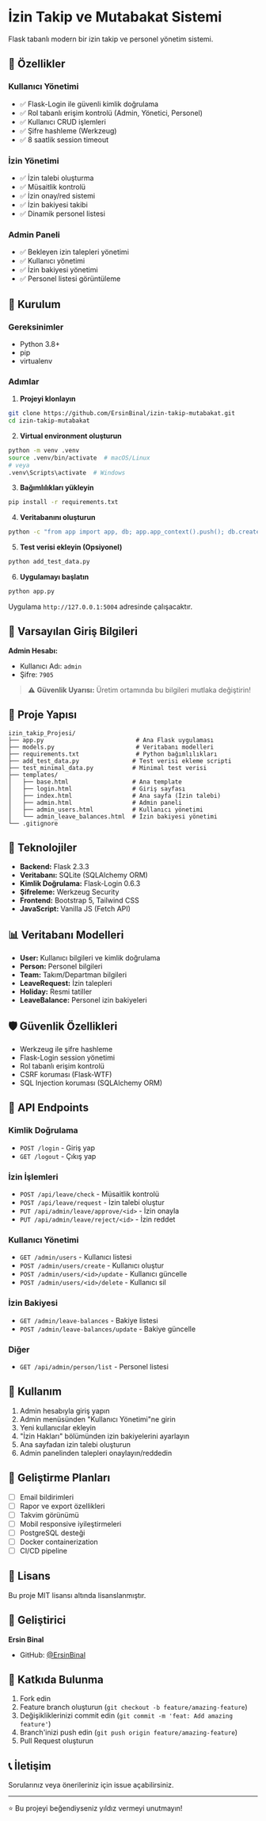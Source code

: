# İzin Takip ve Mutabakat Sistemi

Flask tabanlı modern bir izin takip ve personel yönetim sistemi.

## 🌟 Özellikler

### Kullanıcı Yönetimi
- ✅ Flask-Login ile güvenli kimlik doğrulama
- ✅ Rol tabanlı erişim kontrolü (Admin, Yönetici, Personel)
- ✅ Kullanıcı CRUD işlemleri
- ✅ Şifre hashleme (Werkzeug)
- ✅ 8 saatlik session timeout

### İzin Yönetimi
- ✅ İzin talebi oluşturma
- ✅ Müsaitlik kontrolü
- ✅ İzin onay/red sistemi
- ✅ İzin bakiyesi takibi
- ✅ Dinamik personel listesi

### Admin Paneli
- ✅ Bekleyen izin talepleri yönetimi
- ✅ Kullanıcı yönetimi
- ✅ İzin bakiyesi yönetimi
- ✅ Personel listesi görüntüleme

## 🚀 Kurulum

### Gereksinimler
- Python 3.8+
- pip
- virtualenv

### Adımlar

1. **Projeyi klonlayın**
```bash
git clone https://github.com/ErsinBinal/izin-takip-mutabakat.git
cd izin-takip-mutabakat
```

2. **Virtual environment oluşturun**
```bash
python -m venv .venv
source .venv/bin/activate  # macOS/Linux
# veya
.venv\Scripts\activate  # Windows
```

3. **Bağımlılıkları yükleyin**
```bash
pip install -r requirements.txt
```

4. **Veritabanını oluşturun**
```bash
python -c "from app import app, db; app.app_context().push(); db.create_all()"
```

5. **Test verisi ekleyin (Opsiyonel)**
```bash
python add_test_data.py
```

6. **Uygulamayı başlatın**
```bash
python app.py
```

Uygulama `http://127.0.0.1:5004` adresinde çalışacaktır.

## 🔐 Varsayılan Giriş Bilgileri

**Admin Hesabı:**
- Kullanıcı Adı: `admin`
- Şifre: `7905`

> ⚠️ **Güvenlik Uyarısı:** Üretim ortamında bu bilgileri mutlaka değiştirin!

## 📁 Proje Yapısı

```
izin_takip_Projesi/
├── app.py                          # Ana Flask uygulaması
├── models.py                       # Veritabanı modelleri
├── requirements.txt                # Python bağımlılıkları
├── add_test_data.py               # Test verisi ekleme scripti
├── test_minimal_data.py           # Minimal test verisi
├── templates/
│   ├── base.html                  # Ana template
│   ├── login.html                 # Giriş sayfası
│   ├── index.html                 # Ana sayfa (İzin talebi)
│   ├── admin.html                 # Admin paneli
│   ├── admin_users.html           # Kullanıcı yönetimi
│   └── admin_leave_balances.html  # İzin bakiyesi yönetimi
└── .gitignore
```

## 🔧 Teknolojiler

- **Backend:** Flask 2.3.3
- **Veritabanı:** SQLite (SQLAlchemy ORM)
- **Kimlik Doğrulama:** Flask-Login 0.6.3
- **Şifreleme:** Werkzeug Security
- **Frontend:** Bootstrap 5, Tailwind CSS
- **JavaScript:** Vanilla JS (Fetch API)

## 📊 Veritabanı Modelleri

- **User:** Kullanıcı bilgileri ve kimlik doğrulama
- **Person:** Personel bilgileri
- **Team:** Takım/Departman bilgileri
- **LeaveRequest:** İzin talepleri
- **Holiday:** Resmi tatiller
- **LeaveBalance:** Personel izin bakiyeleri

## 🛡️ Güvenlik Özellikleri

- Werkzeug ile şifre hashleme
- Flask-Login session yönetimi
- Rol tabanlı erişim kontrolü
- CSRF koruması (Flask-WTF)
- SQL Injection koruması (SQLAlchemy ORM)

## 📝 API Endpoints

### Kimlik Doğrulama
- `POST /login` - Giriş yap
- `GET /logout` - Çıkış yap

### İzin İşlemleri
- `POST /api/leave/check` - Müsaitlik kontrolü
- `POST /api/leave/request` - İzin talebi oluştur
- `PUT /api/admin/leave/approve/<id>` - İzin onayla
- `PUT /api/admin/leave/reject/<id>` - İzin reddet

### Kullanıcı Yönetimi
- `GET /admin/users` - Kullanıcı listesi
- `POST /admin/users/create` - Kullanıcı oluştur
- `POST /admin/users/<id>/update` - Kullanıcı güncelle
- `POST /admin/users/<id>/delete` - Kullanıcı sil

### İzin Bakiyesi
- `GET /admin/leave-balances` - Bakiye listesi
- `POST /admin/leave-balances/update` - Bakiye güncelle

### Diğer
- `GET /api/admin/person/list` - Personel listesi

## 🎯 Kullanım

1. Admin hesabıyla giriş yapın
2. Admin menüsünden "Kullanıcı Yönetimi"ne girin
3. Yeni kullanıcılar ekleyin
4. "İzin Hakları" bölümünden izin bakiyelerini ayarlayın
5. Ana sayfadan izin talebi oluşturun
6. Admin panelinden talepleri onaylayın/reddedin

## 🚧 Geliştirme Planları

- [ ] Email bildirimleri
- [ ] Rapor ve export özellikleri
- [ ] Takvim görünümü
- [ ] Mobil responsive iyileştirmeleri
- [ ] PostgreSQL desteği
- [ ] Docker containerization
- [ ] CI/CD pipeline

## 📄 Lisans

Bu proje MIT lisansı altında lisanslanmıştır.

## 👤 Geliştirici

**Ersin Binal**
- GitHub: [@ErsinBinal](https://github.com/ErsinBinal)

## 🤝 Katkıda Bulunma

1. Fork edin
2. Feature branch oluşturun (`git checkout -b feature/amazing-feature`)
3. Değişikliklerinizi commit edin (`git commit -m 'feat: Add amazing feature'`)
4. Branch'inizi push edin (`git push origin feature/amazing-feature`)
5. Pull Request oluşturun

## 📞 İletişim

Sorularınız veya önerileriniz için issue açabilirsiniz.

---

⭐ Bu projeyi beğendiyseniz yıldız vermeyi unutmayın!
